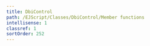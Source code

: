 ```yaml
---
title: DbiControl
path: /EJScript/Classes/DbiControl/Member functions
intellisense: 1
classref: 1
sortOrder: 252
---
```





